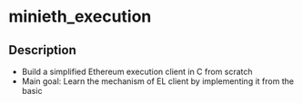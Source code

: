 # minieth_execution
## Description
- Build a simplified Ethereum execution client in C from scratch
- Main goal: Learn the mechanism of EL client by implementing it from the basic
